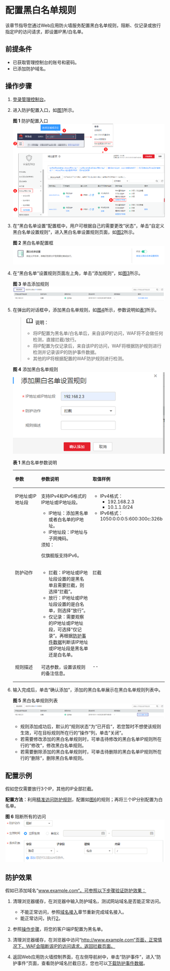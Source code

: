 # 配置黑白名单规则<a name="waf_01_0012"></a>

该章节指导您通过Web应用防火墙服务配置黑白名单规则，阻断、仅记录或放行指定IP的访问请求，即设置IP黑/白名单。

## 前提条件<a name="section2256777914731"></a>

-   已获取管理控制台的账号和密码。
-   已添加防护域名。

## 操作步骤<a name="section61533550183130"></a>

1.  [登录管理控制台](https://console.huaweicloud.com/&locale=zh-cn)。
2.  进入防护配置入口，如[图1](#waf_01_0008_fig089771664710)所示。

    **图 1**  防护配置入口<a name="waf_01_0008_fig089771664710"></a>  
    ![](figures/防护配置入口.png "防护配置入口")

3.  在“黑白名单设置“配置框中，用户可根据自己的需要更改“状态“，单击“自定义黑白名单设置规则“，进入黑白名单设置规则页面，如[图2](#fig0358162863015)所示。

    **图 2**  黑白名单配置框<a name="fig0358162863015"></a>  
    ![](figures/黑白名单配置框.png "黑白名单配置框")

4.  在“黑白名单“设置规则页面左上角，单击“添加规则“，如[图3](#fig27821125184517)所示。

    **图 3**  单击添加规则<a name="fig27821125184517"></a>  
    ![](figures/单击添加规则.png "单击添加规则")

5.  在弹出的对话框中，添加黑白名单规则，如[图4](#fig16699125187)所示，参数说明如[表1](#table147241231818)所示。

    >![](public_sys-resources/icon-note.gif) **说明：**   
    >-   将IP配置为黑名单/白名单后，来自该IP的访问，WAF将不会做任何检测，直接拦截/放行。  
    >-   将IP配置为仅记录后，来自该IP的访问，WAF将根据防护规则进行检测并记录该IP的防护事件数据。  
    >-   其他的IP将根据配置的WAF防护规则进行检测。  

    **图 4**  添加黑白名单规则<a name="fig16699125187"></a>  
    ![](figures/添加黑白名单规则.png "添加黑白名单规则")

    **表 1**  黑白名单参数说明

    <a name="table147241231818"></a>
    <table><thead align="left"><tr id="row167071221814"><th class="cellrowborder" valign="top" width="18.81188118811881%" id="mcps1.2.4.1.1"><p id="p1770171261818"><a name="p1770171261818"></a><a name="p1770171261818"></a>参数</p>
    </th>
    <th class="cellrowborder" valign="top" width="36.633663366336634%" id="mcps1.2.4.1.2"><p id="p1770131241814"><a name="p1770131241814"></a><a name="p1770131241814"></a>参数说明</p>
    </th>
    <th class="cellrowborder" valign="top" width="44.554455445544555%" id="mcps1.2.4.1.3"><p id="p177012124180"><a name="p177012124180"></a><a name="p177012124180"></a>取值样例</p>
    </th>
    </tr>
    </thead>
    <tbody><tr id="row671212161816"><td class="cellrowborder" valign="top" width="18.81188118811881%" headers="mcps1.2.4.1.1 "><p id="p10707122186"><a name="p10707122186"></a><a name="p10707122186"></a>IP地址或IP地址段</p>
    </td>
    <td class="cellrowborder" valign="top" width="36.633663366336634%" headers="mcps1.2.4.1.2 "><p id="p123164594811"><a name="p123164594811"></a><a name="p123164594811"></a>支持IPv4和IPv6格式的IP地址或IP地址段。</p>
    <a name="ul16332155911817"></a><a name="ul16332155911817"></a><ul id="ul16332155911817"><li>IP地址：添加黑名单或者白名单的IP地址。</li><li>IP地址段：IP地址与子网掩码。</li></ul>
    <div class="notice" id="note3522103392412"><a name="note3522103392412"></a><a name="note3522103392412"></a><span class="noticetitle"> 须知： </span><div class="noticebody"><p id="waf_01_0002_p9994853161215"><a name="waf_01_0002_p9994853161215"></a><a name="waf_01_0002_p9994853161215"></a>仅旗舰版支持IPv6。</p>
    </div></div>
    </td>
    <td class="cellrowborder" valign="top" width="44.554455445544555%" headers="mcps1.2.4.1.3 "><a name="ul20137241191011"></a><a name="ul20137241191011"></a><ul id="ul20137241191011"><li>IPv4格式：<a name="ul2071625551110"></a><a name="ul2071625551110"></a><ul id="ul2071625551110"><li>192.168.2.3</li><li>10.1.1.0/24</li></ul>
    </li><li>IPv6格式：1050:0:0:0:5:600:300c:326b</li></ul>
    </td>
    </tr>
    <tr id="row127111201815"><td class="cellrowborder" valign="top" width="18.81188118811881%" headers="mcps1.2.4.1.1 "><p id="p12711312181819"><a name="p12711312181819"></a><a name="p12711312181819"></a>防护动作</p>
    </td>
    <td class="cellrowborder" valign="top" width="36.633663366336634%" headers="mcps1.2.4.1.2 "><a name="ul14238171916485"></a><a name="ul14238171916485"></a><ul id="ul14238171916485"><li>拦截：IP地址或IP地址段设置的是黑名单且需要拦截，则选择<span class="parmvalue" id="parmvalue6397121214419"><a name="parmvalue6397121214419"></a><a name="parmvalue6397121214419"></a>“拦截”</span>。</li><li>放行：IP地址或IP地址段设置的是白名单，则选择<span class="parmvalue" id="parmvalue54671933741"><a name="parmvalue54671933741"></a><a name="parmvalue54671933741"></a>“放行”</span>。</li><li>仅记录：需要观察的IP地址或IP地址段，可选择<span class="parmvalue" id="parmvalue17429739153"><a name="parmvalue17429739153"></a><a name="parmvalue17429739153"></a>“仅记录”</span>。再根据<a href="下载防护事件数据.md">防护事件数据</a>判断该IP地址或IP地址段是黑名单还是白名单。</li></ul>
    </td>
    <td class="cellrowborder" valign="top" width="44.554455445544555%" headers="mcps1.2.4.1.3 "><p id="p371181215184"><a name="p371181215184"></a><a name="p371181215184"></a>拦截</p>
    </td>
    </tr>
    <tr id="row147241221818"><td class="cellrowborder" valign="top" width="18.81188118811881%" headers="mcps1.2.4.1.1 "><p id="p171712171819"><a name="p171712171819"></a><a name="p171712171819"></a>规则描述</p>
    </td>
    <td class="cellrowborder" valign="top" width="36.633663366336634%" headers="mcps1.2.4.1.2 "><p id="p37161201817"><a name="p37161201817"></a><a name="p37161201817"></a>可选参数，设置该规则的备注信息。</p>
    </td>
    <td class="cellrowborder" valign="top" width="44.554455445544555%" headers="mcps1.2.4.1.3 "><p id="p20711122182"><a name="p20711122182"></a><a name="p20711122182"></a>--</p>
    </td>
    </tr>
    </tbody>
    </table>

6.  输入完成后，单击“确认添加“，添加的黑白名单展示在黑白名单规则列表中。

    **图 5**  黑白名单规则列表<a name="fig1737424924319"></a>  
    ![](figures/黑白名单规则列表.png "黑白名单规则列表")

    -   规则添加成功后，默认的“规则状态“为“已开启“，若您暂时不想使该规则生效，可在目标规则所在行的“操作“列，单击“关闭“。
    -   若需要修改添加的黑白名单规则时，可单击待修改的黑白名单IP规则所在行的“修改“，修改黑白名单规则。
    -   若需要删除添加的黑白名单规则时，可单击待删除的黑白名单IP规则所在行的“删除“，删除黑白名单规则。


## 配置示例<a name="section156514893912"></a>

假如您仅需要放行3个IP，其他的IP全部拦截。

**配置方法**：利用[精准访问防护规则](配置精准访问防护规则.md)，配置如[图6](#fig1556814102038)的规则；再将三个IP分别配置为白名单。

**图 6**  阻断所有的访问<a name="fig1556814102038"></a>  
![](figures/阻断所有的访问.png "阻断所有的访问")

## 防护效果<a name="section20502827102818"></a>

假如已添加域名“www.example.com“。可参照以下步骤验证防护效果：

1.  清理浏览器缓存，在浏览器中输入防护域名，测试网站域名是否能正常访问。
    -   不能正常访问，参照[域名接入](域名接入.md)章节重新完成域名接入。
    -   能正常访问，执行[2](#li885731953512)。

2.  <a name="li885731953512"></a>参照[操作步骤](#section61533550183130)，将您的客户端IP配置为黑名单。
3.  清理浏览器缓存，在浏览器中访问“http://www.example.com“页面，正常情况下，WAF会阻断该IP的访问请求，返回拦截页面。
4.  返回Web应用防火墙控制界面，在左侧导航树中，单击“防护事件“，进入“防护事件“页面，查看防护域名拦截日志，您也可以[下载防护事件数据](下载防护事件数据.md)。

